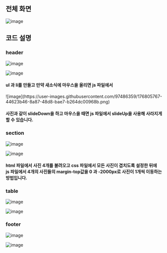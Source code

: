 <h2>전체 화면</h2>

![image](https://user-images.githubusercontent.com/97486359/176816039-6c67fe1b-5fd7-4123-bfca-a28b991b8e14.png)

<h2>코드 설명</h2>

<h3>header</h3>

![image](https://user-images.githubusercontent.com/97486359/176815980-7aaed007-d387-4284-86bc-822bcce87c5c.png)

![image](https://user-images.githubusercontent.com/97486359/176806087-e5a0de57-58ca-4526-b5cc-85b26ff83f47.png)

<h4>ul 과 li를 만들고 만약 새소식에 마우스을 올리면 js 파일에서</h4>
![image](https://user-images.githubusercontent.com/97486359/176805767-44623b46-8a87-48d8-bae7-b264dc00968b.png)
<h4>사진과 같이 slideDown을 하고 마우스을 때면 js 파일에서 slideUp을 사용해 사라지게 할 수 있습니다.</h4>

<h3>section</h3>

![image](https://user-images.githubusercontent.com/97486359/176810989-11a34974-f61c-4c34-bfcf-0824453a494f.png)

![image](https://user-images.githubusercontent.com/97486359/176808598-52f3b06a-06ad-4664-a6e0-6144b3c3dacc.png)

<h4>html 파일에서 사진 4개를 불려오고 css 파일에서 모든 사진이 겹치도록 설정한 뒤에 <br>
js 파일에서 4개의 사진들의 margin-top값을 0 과 -2000px로 사진이 1개씩 이동하는 방법입니다.
</h4>

<h3>table</h3>

![image](https://user-images.githubusercontent.com/97486359/176816728-3cf9d2aa-b408-46c1-8aef-814aa6e71939.png)

![image](https://user-images.githubusercontent.com/97486359/176816686-525c30dd-fb6f-40fd-b5fc-29925a7985c5.png)

<h3>footer</h3>

![image](https://user-images.githubusercontent.com/97486359/176817158-41e9d8f5-33dd-4f41-b003-b0f026a6b8f1.png)


![image](https://user-images.githubusercontent.com/97486359/176817046-903be434-834d-4ba0-9396-7c13611c133d.png)
